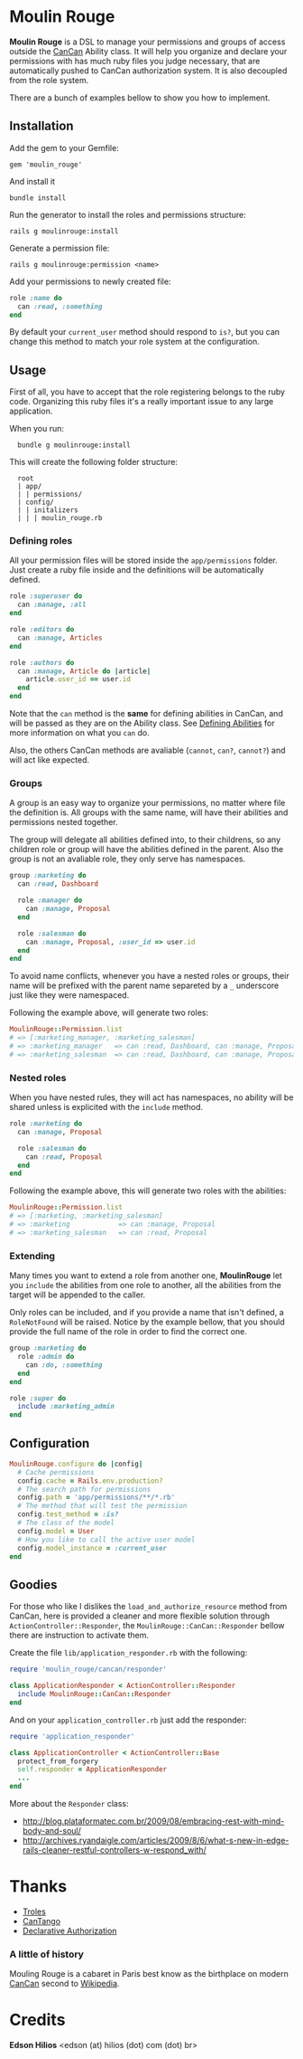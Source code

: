 Moulin Rouge
============

**Moulin Rouge** is a DSL to manage your permissions and groups of access outside the [CanCan](https://github.com/ryanb/cancan) Ability class. It will help you organize and declare your permissions with has much ruby files you judge necessary, that are automatically pushed to CanCan authorization system. It is also decoupled from the role system.

There are a bunch of examples bellow to show you how to implement.

Installation
------------

Add the gem to your Gemfile:

    gem 'moulin_rouge'
  
And install it

    bundle install

Run the generator to install the roles and permissions structure:

    rails g moulinrouge:install
  
Generate a permission file:

    rails g moulinrouge:permission <name>
    
Add your permissions to newly created file:
  
```ruby
role :name do
  can :read, :something
end
```

By default your `current_user` method should respond to `is?`, but you can change this method to match your role system at the configuration.

Usage
-----

First of all, you have to accept that the role registering belongs to the ruby code. Organizing this ruby files  it's a really important issue to any large application.

When you run:

      bundle g moulinrouge:install
    
This will create the following folder structure:

      root
      | app/
      | | permissions/
      | config/
      | | initalizers
      | | | moulin_rouge.rb
    
### Defining roles ###
    
All your permission files will be stored inside the `app/permissions` folder. Just create a ruby file inside and the definitions will be automatically defined.
  
```ruby
role :superuser do
  can :manage, :all
end

role :editors do
  can :manage, Articles
end

role :authors do
  can :manage, Article do |article|
    article.user_id == user.id
  end
end
```

Note that the `can` method is the **same** for defining abilities in CanCan, and will be passed as they are on the Ability class. See [Defining Abilities](https://github.com/ryanb/cancan/wiki/defining-abilities) for more information on what you `can` do. 

Also, the others CanCan methods are avaliable (`cannot`, `can?`, `cannot?`) and will act like expected.
  
### Groups ###
  
A group is an easy way to organize your permissions, no matter where file the definition is. All groups with the same name, will have their abilities and permissions nested together.

The group will delegate all abilities defined into, to their childrens, so any children role or group  will have the abilities defined in the parent. Also the group is not an avaliable role, they only serve has namespaces.

```ruby
group :marketing do
  can :read, Dashboard

  role :manager do
    can :manage, Proposal
  end

  role :salesman do
    can :manage, Proposal, :user_id => user.id
  end
end
```

To avoid name conflicts, whenever you have a nested roles or groups, their name will be prefixed with the parent name separeted by a `_` underscore just like they were namespaced.

Following the example above, will generate two roles:

```ruby
MoulinRouge::Permission.list  
# => [:marketing_manager, :marketing_salesman]
# => :marketing_manager   => can :read, Dashboard, can :manage, Proposal
# => :marketing_salesman  => can :read, Dashboard, can :manage, Proposal, :user_id => user.id
```

### Nested roles ###

When you have nested rules, they will act has namespaces, no ability will be shared unless is explicited with the `include` method.
  
```ruby
role :marketing do
  can :manage, Proposal

  role :salesman do
    can :read, Proposal
  end
end
```

Following the example above, this will generate two roles with the abilities:

```ruby
MoulinRouge::Permission.list  
# => [:marketing, :marketing_salesman]
# => :marketing            => can :manage, Proposal
# => :marketing_salesman   => can :read, Proposal
```

### Extending ###

Many times you want to extend a role from another one, **MoulinRouge** let you `include` the abilities from one role to another, all the abilities from the target will be appended to the caller. 

Only roles can be included, and if you provide a name that isn't defined, a `RoleNotFound` will be raised. Notice by the example bellow, that you should provide the full name of the role in order to find the correct one.

```ruby
group :marketing do
  role :admin do
    can :do, :something
  end
end

role :super do
  include :marketing_admin
end
```

Configuration
-------------

```ruby
MoulinRouge.configure do |config|
  # Cache permissions
  config.cache = Rails.env.production?
  # The search path for permissions
  config.path = 'app/permissions/**/*.rb'
  # The method that will test the permission
  config.test_method = :is?
  # The class of the model
  config.model = User
  # How you like to call the active user model
  config.model_instance = :current_user
end
```

Goodies
-------

For those who like I dislikes the `load_and_authorize_resource` method from CanCan, here is provided a cleaner and more flexible solution through `ActionController::Responder`, the `MoulinRouge::CanCan::Responder` bellow there are instruction to activate them.

Create the file `lib/application_responder.rb` with the following:

```ruby
require 'moulin_rouge/cancan/responder'

class ApplicationResponder < ActionController::Responder
  include MoulinRouge::CanCan::Responder
end
```

And on your `application_controller.rb` just add the responder:

```ruby
require 'application_responder'

class ApplicationController < ActionController::Base
  protect_from_forgery
  self.responder = ApplicationResponder
  ...
end
```

More about the `Responder` class:

*   http://blog.plataformatec.com.br/2009/08/embracing-rest-with-mind-body-and-soul/
*   http://archives.ryandaigle.com/articles/2009/8/6/what-s-new-in-edge-rails-cleaner-restful-controllers-w-respond_with/

Thanks
=======

*   [Troles](https://github.com/kristianmandrup/trole)
*   [CanTango](https://github.com/kristianmandrup/cantango)
*   [Declarative Authorization](https://github.com/stffn/declarative_authorization)

### A little of history ###

Mouling Rouge is a cabaret in Paris best know as the birthplace on modern [CanCan](https://github.com/ryanb/cancan) second to [Wikipedia](http://en.wikipedia.org/wiki/Moulin_Rouge).

Credits
=======

**Edson Hilios** <edson (at) hilios (dot) com (dot) br>